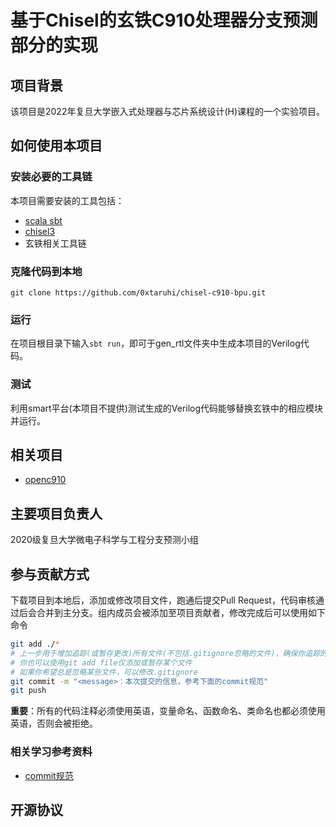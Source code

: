 # 基于Chisel的玄铁C910处理器分支预测部分的实现

## 项目背景

该项目是2022年复旦大学嵌入式处理器与芯片系统设计(H)课程的一个实验项目。

## 如何使用本项目

### 安装必要的工具链

本项目需要安装的工具包括：

- [scala sbt](https://www.scala-sbt.org/download.html)
- [chisel3](https://github.com/chipsalliance/chisel3)
- 玄铁相关工具链

### 克隆代码到本地

`git clone https://github.com/0xtaruhi/chisel-c910-bpu.git`

### 运行

在项目根目录下输入`sbt run`，即可于gen_rtl文件夹中生成本项目的Verilog代码。

### 测试

利用smart平台(本项目不提供)测试生成的Verilog代码能够替换玄铁中的相应模块并运行。

## 相关项目

- [openc910](https://github.com/T-head-Semi/openc910)

## 主要项目负责人

2020级复旦大学微电子科学与工程分支预测小组

## 参与贡献方式

下载项目到本地后，添加或修改项目文件，跑通后提交Pull Request，代码审核通过后会合并到主分支。组内成员会被添加至项目贡献者，修改完成后可以使用如下命令

```bash
git add ./* 
# 上一步用于增加追踪(或暂存更改)所有文件(不包括.gitignore忽略的文件)，确保你追踪的文件不含临时文件或运行库文件等不必要文件。
# 你也可以使用git add file仅添加或暂存某个文件
# 如果你希望总是忽略某些文件，可以修改.gitignore
git commit -m "<message>：本次提交的信息，参考下面的commit规范"
git push
```

**重要**：所有的代码注释必须使用英语，变量命名、函数命名、类命名也都必须使用英语，否则会被拒绝。

### 相关学习参考资料

- [commit规范](https://www.cnblogs.com/chucklu/p/10400519.html)

## 开源协议
